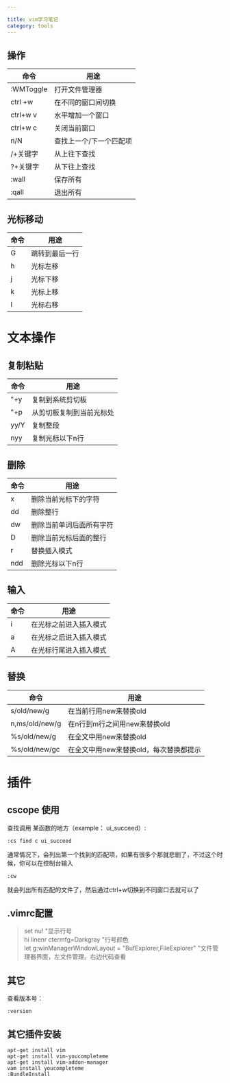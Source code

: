 ```yaml
---

title: vim学习笔记
category: tools
---
```



操作
------

|命令|用途|
|-------|-----|
| :WMToggle | 打开文件管理器     |
|ctrl +w | 在不同的窗口间切换|
|ctrl+w v|水平增加一个窗口|
|ctrl+w c|关闭当前窗口|
|n/N|查找上一个/下一个匹配项|
|/+关键字|从上往下查找|
|?+关键字|从下往上查找|
|:wall|保存所有|
|:qall|退出所有|


光标移动
-----
|命令|用途|
|-----|---|
|G|跳转到最后一行|
|h|光标左移|
|j|光标下移|
|k|光标上移|
|l|光标右移|

文本操作
====

复制粘贴
------
命令|用途
---|---
"+y|复制到系统剪切板
"+p|从剪切板复制到当前光标处
yy/Y|复制整段
nyy|复制光标以下n行

删除
----
命令|用途
---|---
x|删除当前光标下的字符
dd|删除整行
dw|删除当前单词后面所有字符
D|删除当前光标后面的整行
r|替换插入模式
ndd|删除光标以下n行

输入
------
命令|用途
---|---
i|在光标之前进入插入模式
a|在光标之后进入插入模式
A|在光标行尾进入插入模式

替换
-----
命令|用途
---|---
s/old/new/g|在当前行用new来替换old
n,ms/old/new/g|在n行到m行之间用new来替换old
%s/old/new/g|在全文中用new来替换old
%s/old/new/gc|在全文中用new来替换old，每次替换都提示
插件
=====
cscope 使用
-----

查找调用 某函数的地方（example： ui_succeed）:

    :cs find c ui_succeed

通常情况下，会列出第一个找到的匹配项，如果有很多个那就悲剧了，不过这个时候，你可以在控制台输入

    :cw

就会列出所有匹配的文件了，然后通过ctrl+w切换到不同窗口去就可以了


.vimrc配置
-------
>set nu! "显示行号<br>
>hi linenr ctermfg=Darkgray    "行号颜色<br>
>let g:winManagerWindowLayout = "BufExplorer,FileExplorer"  "文件管理器界面，左文件管理。右边代码查看  

其它
-----

查看版本号：

    :version

其它插件安装
-----
    apt-get install vim
    apt-get install vim-youcompleteme
    apt-get install vim-addon-manager
    vam install youcompleteme
    :BundleInstall
